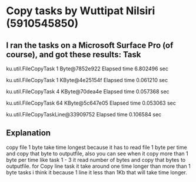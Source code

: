 # Copy tasks by Wuttipat Nilsiri (5910545850)

I ran the tasks on a Microsoft Surface Pro (of course), and got
these results:
Task
---------------------------------------------------------------------
ku.util.FileCopyTask 1 Byte@7852e922 Elapsed time 	6.802496 sec

ku.util.FileCopyTask 1 KByte@4e25154f Elapsed time 	0.061210 sec

ku.util.FileCopyTask 4 KByte@70dea4e Elapsed time 	0.057368 sec

ku.util.FileCopyTask 64 KByte@5c647e05 Elapsed time 0.053063 sec

ku.util.FileCopyTaskLine@33909752 Elapsed time 		0.106584 sec


## Explanation
copy file 1 byte take time longest because it has to read file 1 byte per time and copy that byte to outputfile,
also you can see when it copy more than 1 byte per time like task 1 - 3 it read number of bytes and copy that bytes to outputfile.
for Copy line task it take around one time longer than more than 1 byte tasks i think it because 1 line it less than 1Kb that will take time longer. 

